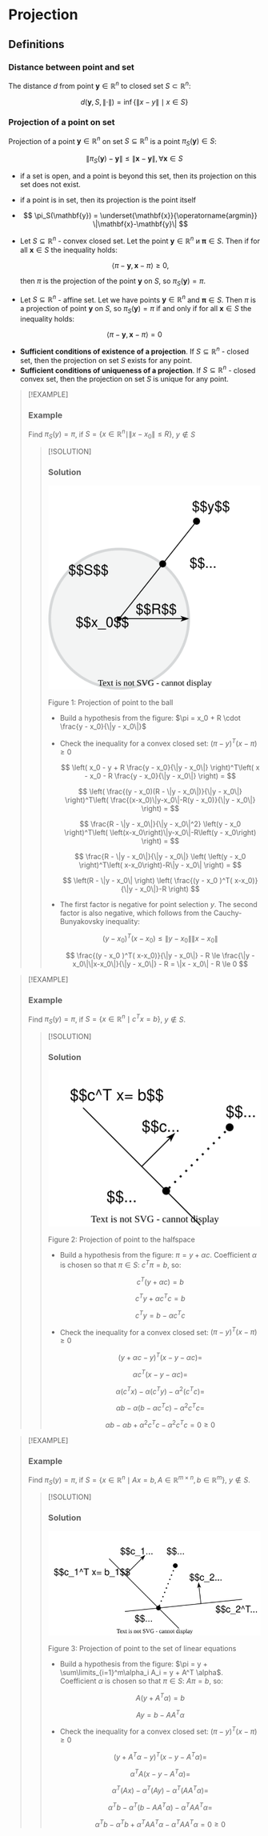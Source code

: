 # Projection


## Definitions

### Distance between point and set

The distance $d$ from point $\mathbf{y} \in \mathbb{R}^n$ to closed set
$S \subset \mathbb{R}^n$:

$$
d(\mathbf{y}, S, \| \cdot \|) = \inf\{\|x - y\| \mid x \in S \}
$$

### Projection of a point on set

Projection of a point $\mathbf{y} \in \mathbb{R}^n$ on set
$S \subseteq \mathbb{R}^n$ is a point $\pi_S(\mathbf{y}) \in S$:

$$
\| \pi_S(\mathbf{y}) - \mathbf{y}\| \le \|\mathbf{x} - \mathbf{y}\|, \forall \mathbf{x} \in S
$$

- if a set is open, and a point is beyond this set, then its projection
  on this set does not exist.

- if a point is in set, then its projection is the point itself

- $$
  \pi_S(\mathbf{y}) = \underset{\mathbf{x}}{\operatorname{argmin}} \|\mathbf{x}-\mathbf{y}\|
  $$

- Let $S \subseteq \mathbb{R}^n$ - convex closed set. Let the point
  $\mathbf{y} \in \mathbb{R}^n$ и $\mathbf{\pi} \in S$. Then if for all
  $\mathbf{x} \in S$ the inequality holds:

  $$
    \langle \pi  -\mathbf{y}, \mathbf{x} - \pi\rangle \ge 0, 
    $$

  then $\pi$ is the projection of the point $\mathbf{y}$ on $S$, so
  $\pi_S (\mathbf{y}) = \pi$.

- Let $S \subseteq \mathbb{R}^n$ - affine set. Let we have points
  $\mathbf{y} \in \mathbb{R}^n$ and $\mathbf{\pi} \in S$. Then $\pi$ is
  a projection of point $\mathbf{y}$ on $S$, so
  $\pi_S (\mathbf{y}) = \pi$ if and only if for all $\mathbf{x} \in S$
  the inequality holds:

$$
\langle \pi  -\mathbf{y}, \mathbf{x} - \pi\rangle = 0 
$$

- **Sufficient conditions of existence of a projection**. If
  $S \subseteq \mathbb{R}^n$ - closed set, then the projection on set
  $S$ exists for any point.
- **Sufficient conditions of uniqueness of a projection**. If
  $S \subseteq \mathbb{R}^n$ - closed convex set, then the projection on
  set $S$ is unique for any point.

> [!EXAMPLE]
>
> ### Example
>
> <div>
>
> <div class="callout-example">
>
> Find $\pi_S (y) = \pi$, if
> $S = \{x \in \mathbb{R}^n \mid \|x - x_0\| \le R \}$, $y \notin S$
>
> > [!SOLUTION]
> >
> > ### Solution
> >
> > <div>
> >
> > <div class="callout-solution" collapse="true">
> >
> > <div id="fig-projection_ball">
> >
> > ![](proj_ball.svg)
> >
> > Figure 1: Projection of point to the ball
> >
> > </div>
> >
> > - Build a hypothesis from the figure:
> >   $\pi = x_0 + R \cdot \frac{y - x_0}{\|y - x_0\|}$
> >
> > - Check the inequality for a convex closed set:
> >   $(\pi - y)^T(x - \pi) \ge 0$
> >
> >   $$
> >     \left( x_0 - y + R \frac{y - x_0}{\|y - x_0\|} \right)^T\left( x - x_0 - R \frac{y - x_0}{\|y - x_0\|} \right) =
> >     $$
> >
> >   $$
> >     \left( \frac{(y - x_0)(R - \|y - x_0\|)}{\|y - x_0\|} \right)^T\left( \frac{(x-x_0)\|y-x_0\|-R(y - x_0)}{\|y - x_0\|} \right) =
> >     $$
> >
> >   $$
> >     \frac{R - \|y - x_0\|}{\|y - x_0\|^2} \left(y - x_0 \right)^T\left( \left(x-x_0\right)\|y-x_0\|-R\left(y - x_0\right) \right) = 
> >     $$
> >
> >   $$
> >     \frac{R - \|y - x_0\|}{\|y - x_0\|} \left( \left(y - x_0 \right)^T\left( x-x_0\right)-R\|y - x_0\| \right) =
> >     $$
> >
> >   $$
> >     \left(R - \|y - x_0\| \right) \left( \frac{(y - x_0 )^T( x-x_0)}{\|y - x_0\|}-R \right)
> >     $$
> >
> > - The first factor is negative for point selection $y$. The second
> >   factor is also negative, which follows from the Cauchy-Bunyakovsky
> >   inequality:
> >
> >   $$
> >     (y - x_0 )^T( x-x_0) \le \|y - x_0\|\|x-x_0\|
> >     $$
> >
> >   $$
> >     \frac{(y - x_0 )^T( x-x_0)}{\|y - x_0\|} - R \le \frac{\|y - x_0\|\|x-x_0\|}{\|y - x_0\|} - R = \|x - x_0\| - R \le 0
> >     $$
> >
> > </div>
> >
> > </div>
>
> </div>
>
> </div>

> [!EXAMPLE]
>
> ### Example
>
> <div>
>
> <div class="callout-example">
>
> Find $\pi_S (y) = \pi$, if
> $S = \{x \in \mathbb{R}^n \mid c^T x = b \}$, $y \notin S$.
>
> > [!SOLUTION]
> >
> > ### Solution
> >
> > <div>
> >
> > <div class="callout-solution" collapse="true">
> >
> > <div id="fig-projection_halfspace">
> >
> > ![](proj_half.svg)
> >
> > Figure 2: Projection of point to the halfspace
> >
> > </div>
> >
> > - Build a hypothesis from the figure: $\pi = y + \alpha c$.
> >   Coefficient $\alpha$ is chosen so that $\pi \in S$: $c^T \pi = b$,
> >   so:
> >
> >   $$
> >     c^T (y + \alpha c) = b
> >     $$
> >
> >   $$
> >     c^Ty + \alpha c^T c = b
> >     $$
> >
> >   $$
> >     c^Ty = b - \alpha c^T c
> >     $$
> >
> > - Check the inequality for a convex closed set:
> >   $(\pi - y)^T(x - \pi) \ge 0$
> >
> >   $$
> >     (y + \alpha c - y)^T(x - y - \alpha c) = 
> >     $$
> >
> >   $$
> >      \alpha c^T(x - y - \alpha c) = 
> >     $$
> >
> >   $$
> >      \alpha (c^Tx) - \alpha (c^T y) - \alpha^2 (c^Tc) = 
> >     $$
> >
> >   $$
> >      \alpha b - \alpha (b - \alpha c^T c) - \alpha^2 c^Tc = 
> >     $$
> >
> >   $$
> >      \alpha b - \alpha b + \alpha^2 c^T c - \alpha^2 c^Tc = 0 \ge 0
> >     $$
> >
> > </div>
> >
> > </div>
>
> </div>
>
> </div>

> [!EXAMPLE]
>
> ### Example
>
> <div>
>
> <div class="callout-example">
>
> Find $\pi_S (y) = \pi$, if
> $S = \{x \in \mathbb{R}^n \mid Ax = b, A \in \mathbb{R}^{m \times n},  b \in \mathbb{R}^{m} \}$,
> $y \notin S$.
>
> > [!SOLUTION]
> >
> > ### Solution
> >
> > <div>
> >
> > <div class="callout-solution" collapse="true">
> >
> > <div id="fig-projection_linear_system">
> >
> > ![](proj_poly.svg)
> >
> > Figure 3: Projection of point to the set of linear equations
> >
> > </div>
> >
> > - Build a hypothesis from the figure:
> >   $\pi = y + \sum\limits_{i=1}^m\alpha_i A_i = y + A^T \alpha$.
> >   Coefficient $\alpha$ is chosen so that $\pi \in S$: $A \pi = b$,
> >   so:
> >
> >   $$
> >     A(y + A^T\alpha) = b
> >     $$
> >
> >   $$
> >     Ay = b - A A^T\alpha
> >     $$
> >
> > - Check the inequality for a convex closed set:
> >   $(\pi - y)^T(x - \pi) \ge 0$
> >
> >   $$
> >     (y + A^T\alpha  - y)^T(x - y - A^T\alpha) = 
> >     $$
> >
> >   $$
> >      \alpha^T A(x - y - A^T\alpha) = 
> >     $$
> >
> >   $$
> >      \alpha^T (Ax) - \alpha^T (A y) - \alpha^T (AA^T \alpha) = 
> >     $$
> >
> >   $$
> >      \alpha^T b - \alpha^T (b - A A^T\alpha) - \alpha^T AA^T \alpha = 
> >     $$
> >
> >   $$
> >      \alpha^T b - \alpha^T b + \alpha^T AA^T \alpha - \alpha^T AA^T \alpha = 0 \ge 0
> >     $$
> >
> > </div>
> >
> > </div>
>
> </div>
>
> </div>
